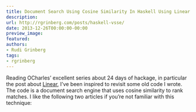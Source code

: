 ```yaml
---
title: Document Search Using Cosine Similarity In Haskell Using Linear
description:
url: http://rgrinberg.com/posts/haskell-vsse/
date: 2013-12-26T00:00:00-00:00
preview_image:
featured:
authors:
- Rudi Grinberg
tags:
- rgrinberg
---
```


<p>Reading OCharles&rsquo; excellent series about 24 days of hackage, in
particular the post about
<a href="http://ocharles.org.uk/blog/posts/2013-12-02-24-days-of-hackage-linear.html" class="reference external">Linear</a>,
I&rsquo;ve been inspired to revisit some old code I wrote. The code is a
document search engine that uses cosine similarity to rank matches. I
like the following two articles if you&rsquo;re not familiar with this
technique:</p>

